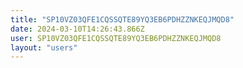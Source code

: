```yaml
---
title: "SP10VZ03QFE1CQSSQTE89YQ3EB6PDHZZNKEQJMQD8"
date: 2024-03-10T14:26:43.866Z
user: SP10VZ03QFE1CQSSQTE89YQ3EB6PDHZZNKEQJMQD8
layout: "users"
---
```

    